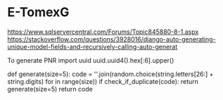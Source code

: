 # E-TomexG


https://www.sqlservercentral.com/Forums/Topic845880-8-1.aspx
https://stackoverflow.com/questions/3928016/django-auto-generating-unique-model-fields-and-recursively-calling-auto-generat

To generate PNR
import uuid
uuid.uuid4().hex[:6].upper()


def generate(size=5):
    code = ''.join(random.choice(string.letters[26:] + string.digits) for in range(size))
    if check_if_duplicate(code):
        return generate(size=5)
    return code
